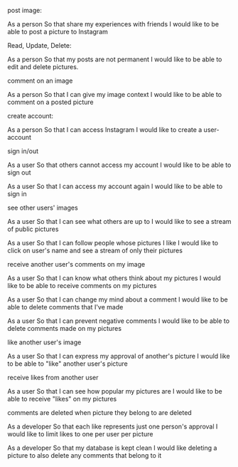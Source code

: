 post image:

As a person
So that share my experiences with friends
I would like to be able to post a picture to Instagram

Read, Update, Delete:

As a person
So that my posts are not permanent
I would like to be able to edit and delete pictures.

comment on an image

As a person
So that I can give my image context
I would like to be able to comment on a posted picture


create account:

As a person
So that I can access Instagram
I would like to create a user-account

sign in/out

As a user
So that others cannot access my account
I would like to be able to sign out

As a user
So that I can access my account again
I would like to be able to sign in

see other users' images

As a user
So that I can see what others are up to
I would like to see a stream of public pictures

As a user
So that I can follow people whose pictures
I like I would like to click on user's name and see a stream of only their pictures

receive another user's comments on my image

As a user
So that I can know what others think about my pictures
I would like to be able to receive comments on my pictures

As a user
So that I can change my mind about a comment
I would like to be able to delete comments that I've made

As a user
So that I can prevent negative comments
I would like to be able to delete comments made on my pictures

like another user's image

As a user
So that I can express my approval of another's picture
I would like to be able to "like" another user's picture

receive likes from another user

As a user
So that I can see how popular my pictures are
I would like to be able to receive "likes" on my pictures

comments are deleted when picture they belong to are deleted

As a developer
So that each like represents just one person's approval
I would like to limit likes to one per user per picture

As a developer
So that my database is kept clean
I would like deleting a picture to also delete any comments that belong to it
